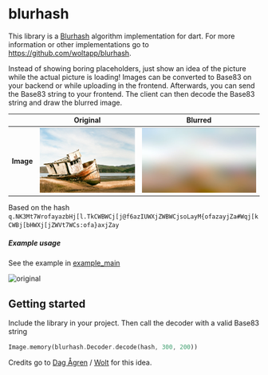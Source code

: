 # blurhash

This library is a [Blurhash](https://github.com/woltapp/blurhash/blob/master/Algorithm.md) algorithm implementation for dart. For more information or other implementations go to https://github.com/woltapp/blurhash.

Instead of showing boring placeholders, just show an idea of the picture while the actual picture is loading! Images can be converted to Base83 on your backend or while uploading in the frontend. Afterwards, you can send the Base83 string to your frontend. The client can then decode the Base83 string and draw the blurred image.

|            | Original                         | Blurred                          |
| ---------- |:------------------------------:| :-----------------------------:|
| **Image**  | <img src="https://raw.githubusercontent.com/agraphie/blurhash/master/resources/unsplash-image.jpg" alt="original" width="210" height=130/>             |<img src="https://raw.githubusercontent.com/agraphie/blurhash/master/resources/blurred.jpg" alt="original" width="255" height=130/> |

Based on the hash `q.NK3Mt7WrofayazbHj[l.TkCWBWCj[j@f6azIUWXjZWBWCjsoLayM{ofazayjZa#Wqj[kCWBj[bHWXj[jZWVt7WCs:ofa}axjZay`

##### Example usage
See the example in [example_main](example/lib/example_extended.dart)

<img src="https://raw.githubusercontent.com/agraphie/blurhash/master/resources//blur.gif" alt="original" width="255"/>

## Getting started
Include the library in your project. Then call the decoder with a valid Base83 string

```Dart
Image.memory(blurhash.Decoder.decode(hash, 300, 200))
```


Credits go to [Dag Ågren](https://github.com/DagAgren) / [Wolt](https://github.com/woltapp) for this idea.
